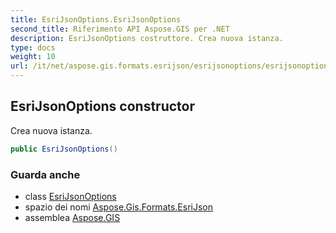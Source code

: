 ```yaml
---
title: EsriJsonOptions.EsriJsonOptions
second_title: Riferimento API Aspose.GIS per .NET
description: EsriJsonOptions costruttore. Crea nuova istanza.
type: docs
weight: 10
url: /it/net/aspose.gis.formats.esrijson/esrijsonoptions/esrijsonoptions/
---
```

## EsriJsonOptions constructor

Crea nuova istanza.

```csharp
public EsriJsonOptions()
```

### Guarda anche

* class [EsriJsonOptions](../)
* spazio dei nomi [Aspose.Gis.Formats.EsriJson](../../esrijsonoptions/)
* assemblea [Aspose.GIS](../../../)


